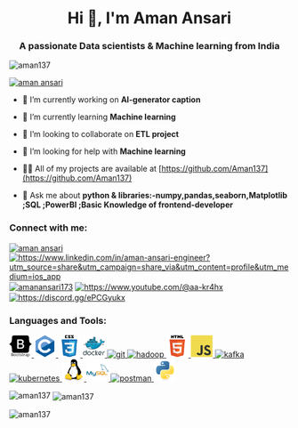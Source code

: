 

<h1 align="center">Hi 👋, I'm Aman Ansari</h1>
<h3 align="center">A passionate Data scientists & Machine learning from India</h3>

<p align="left"> <img src="https://komarev.com/ghpvc/?username=aman137&label=Profile%20views&color=0e75b6&style=flat" alt="aman137" /> </p>

<p align="left"> <a href="https://twitter.com/aman ansari" target="blank"><img src="https://img.shields.io/twitter/follow/aman ansari?logo=twitter&style=for-the-badge" alt="aman ansari" /></a> </p>

- 🔭 I’m currently working on **AI-generator caption**

- 🌱 I’m currently learning **Machine learning**

- 👯 I’m looking to collaborate on **ETL project**

- 🤝 I’m looking for help with **Machine learning**

- 👨‍💻 All of my projects are available at [https://github.com/Aman137](https://github.com/Aman137)

- 💬 Ask me about **python & libraries:-numpy,pandas,seaborn,Matplotlib ;SQL ;PowerBI ;Basic Knowledge of frontend-developer**

<h3 align="left">Connect with me:</h3>
<p align="left">
<a href="https://twitter.com/aman ansari" target="blank"><img align="center" src="https://raw.githubusercontent.com/rahuldkjain/github-profile-readme-generator/master/src/images/icons/Social/twitter.svg" alt="aman ansari" height="30" width="40" /></a>
<a href="https://linkedin.com/in/https://www.linkedin.com/in/aman-ansari-engineer?utm_source=share&utm_campaign=share_via&utm_content=profile&utm_medium=ios_app" target="blank"><img align="center" src="https://raw.githubusercontent.com/rahuldkjain/github-profile-readme-generator/master/src/images/icons/Social/linked-in-alt.svg" alt="https://www.linkedin.com/in/aman-ansari-engineer?utm_source=share&utm_campaign=share_via&utm_content=profile&utm_medium=ios_app" height="30" width="40" /></a>
<a href="https://kaggle.com/amanansari173" target="blank"><img align="center" src="https://raw.githubusercontent.com/rahuldkjain/github-profile-readme-generator/master/src/images/icons/Social/kaggle.svg" alt="amanansari173" height="30" width="40" /></a>
<a href="https://www.youtube.com/c/https://www.youtube.com/@aa-kr4hx" target="blank"><img align="center" src="https://raw.githubusercontent.com/rahuldkjain/github-profile-readme-generator/master/src/images/icons/Social/youtube.svg" alt="https://www.youtube.com/@aa-kr4hx" height="30" width="40" /></a>
<a href="https://discord.gg/https://discord.gg/ePCGyukx" target="blank"><img align="center" src="https://raw.githubusercontent.com/rahuldkjain/github-profile-readme-generator/master/src/images/icons/Social/discord.svg" alt="https://discord.gg/ePCGyukx" height="30" width="40" /></a>
</p>

<h3 align="left">Languages and Tools:</h3>
<p align="left"> <a href="https://getbootstrap.com" target="_blank" rel="noreferrer"> <img src="https://raw.githubusercontent.com/devicons/devicon/master/icons/bootstrap/bootstrap-plain-wordmark.svg" alt="bootstrap" width="40" height="40"/> </a> <a href="https://www.cprogramming.com/" target="_blank" rel="noreferrer"> <img src="https://raw.githubusercontent.com/devicons/devicon/master/icons/c/c-original.svg" alt="c" width="40" height="40"/> </a> <a href="https://www.w3schools.com/css/" target="_blank" rel="noreferrer"> <img src="https://raw.githubusercontent.com/devicons/devicon/master/icons/css3/css3-original-wordmark.svg" alt="css3" width="40" height="40"/> </a> <a href="https://www.docker.com/" target="_blank" rel="noreferrer"> <img src="https://raw.githubusercontent.com/devicons/devicon/master/icons/docker/docker-original-wordmark.svg" alt="docker" width="40" height="40"/> </a> <a href="https://git-scm.com/" target="_blank" rel="noreferrer"> <img src="https://www.vectorlogo.zone/logos/git-scm/git-scm-icon.svg" alt="git" width="40" height="40"/> </a> <a href="https://hadoop.apache.org/" target="_blank" rel="noreferrer"> <img src="https://www.vectorlogo.zone/logos/apache_hadoop/apache_hadoop-icon.svg" alt="hadoop" width="40" height="40"/> </a> <a href="https://www.w3.org/html/" target="_blank" rel="noreferrer"> <img src="https://raw.githubusercontent.com/devicons/devicon/master/icons/html5/html5-original-wordmark.svg" alt="html5" width="40" height="40"/> </a> <a href="https://developer.mozilla.org/en-US/docs/Web/JavaScript" target="_blank" rel="noreferrer"> <img src="https://raw.githubusercontent.com/devicons/devicon/master/icons/javascript/javascript-original.svg" alt="javascript" width="40" height="40"/> </a> <a href="https://kafka.apache.org/" target="_blank" rel="noreferrer"> <img src="https://www.vectorlogo.zone/logos/apache_kafka/apache_kafka-icon.svg" alt="kafka" width="40" height="40"/> </a> <a href="https://kubernetes.io" target="_blank" rel="noreferrer"> <img src="https://www.vectorlogo.zone/logos/kubernetes/kubernetes-icon.svg" alt="kubernetes" width="40" height="40"/> </a> <a href="https://www.linux.org/" target="_blank" rel="noreferrer"> <img src="https://raw.githubusercontent.com/devicons/devicon/master/icons/linux/linux-original.svg" alt="linux" width="40" height="40"/> </a> <a href="https://www.mysql.com/" target="_blank" rel="noreferrer"> <img src="https://raw.githubusercontent.com/devicons/devicon/master/icons/mysql/mysql-original-wordmark.svg" alt="mysql" width="40" height="40"/> </a> <a href="https://postman.com" target="_blank" rel="noreferrer"> <img src="https://www.vectorlogo.zone/logos/getpostman/getpostman-icon.svg" alt="postman" width="40" height="40"/> </a> <a href="https://www.python.org" target="_blank" rel="noreferrer"> <img src="https://raw.githubusercontent.com/devicons/devicon/master/icons/python/python-original.svg" alt="python" width="40" height="40"/> </a> </p>

<p><img align="left" src="https://github-readme-stats.vercel.app/api/top-langs?username=aman137&show_icons=true&locale=en&layout=compact" alt="aman137" /></p>

<p>&nbsp;<img align="center" src="https://github-readme-stats.vercel.app/api?username=aman137&show_icons=true&locale=en" alt="aman137" /></p>

<p><img align="center" src="https://github-readme-streak-stats.herokuapp.com/?user=aman137&" alt="aman137" /></p>
